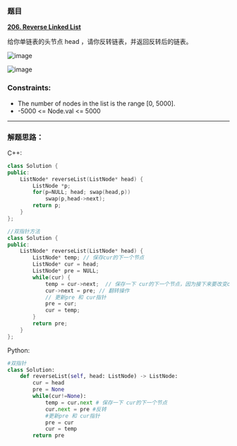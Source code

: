 ### 题目

 **[206. Reverse Linked List](https://leetcode-cn.com/problems/reverse-linked-list/)**
 
 给你单链表的头节点 head ，请你反转链表，并返回反转后的链表。
 
 ![image](https://user-images.githubusercontent.com/42907149/127773927-4db816d1-2709-4bde-98e4-f4edf25975ba.png)
 
![image](https://user-images.githubusercontent.com/42907149/127773934-7a0386ec-338e-43ad-8a9d-40f68f25b1b7.png)

### Constraints:

* The number of nodes in the list is the range [0, 5000].
* -5000 <= Node.val <= 5000

---
### 解题思路：

C++:

```C++
class Solution {
public:
    ListNode* reverseList(ListNode* head) {
        ListNode *p;
        for(p=NULL; head; swap(head,p))
            swap(p,head->next);
        return p;
    }
};
```

```C++
//双指针方法
class Solution {
public:
    ListNode* reverseList(ListNode* head) {
        ListNode* temp; // 保存cur的下一个节点
        ListNode* cur = head;
        ListNode* pre = NULL;
        while(cur) {
            temp = cur->next;  // 保存一下 cur的下一个节点，因为接下来要改变cur->next
            cur->next = pre; // 翻转操作
            // 更新pre 和 cur指针
            pre = cur;
            cur = temp;
        }
        return pre;
    }
};
```
Python:
```python
#双指针
class Solution:
    def reverseList(self, head: ListNode) -> ListNode:
        cur = head   
        pre = None
        while(cur!=None):
            temp = cur.next # 保存一下 cur的下一个节点
            cur.next = pre #反转
            #更新pre 和 cur指针
            pre = cur
            cur = temp
        return pre
```


